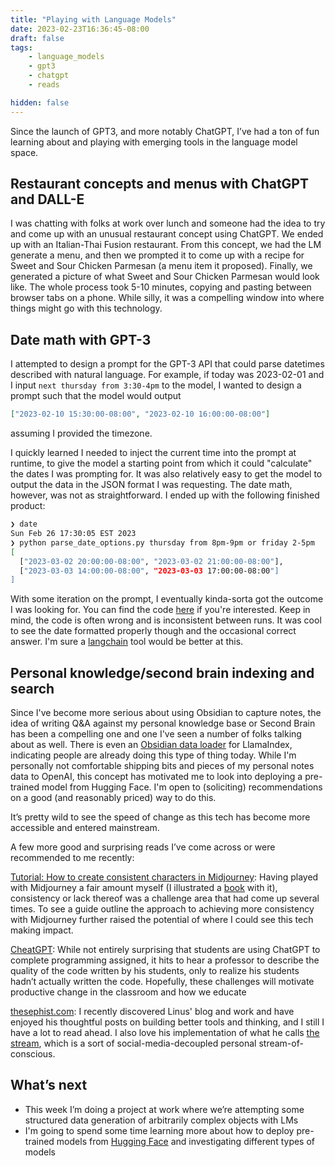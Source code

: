 ```yaml
---
title: "Playing with Language Models"
date: 2023-02-23T16:36:45-08:00
draft: false
tags:
    - language_models
    - gpt3
    - chatgpt
    - reads

hidden: false
---
```


Since the launch of GPT3, and more notably ChatGPT, I’ve had a ton of fun learning about and playing with emerging tools in the language model space.

## Restaurant concepts and menus with ChatGPT and DALL-E

I was chatting with folks at work over lunch and someone had the idea to try and come up with an unusual restaurant concept using ChatGPT. We ended up with an Italian-Thai Fusion restaurant. From this concept, we had the LM generate a menu, and then we prompted it to come up with a recipe for Sweet and Sour Chicken Parmesan (a menu item it proposed). Finally, we generated a picture of what Sweet and Sour Chicken Parmesan would look like. The whole process took 5-10 minutes, copying and pasting between browser tabs on a phone. While silly, it was a compelling window into where things might go with this technology.

## Date math with GPT-3

I attempted to design a prompt for the GPT-3 API that could parse datetimes described with natural language. For example, if today was 2023-02-01 and I input `next thursday from 3:30-4pm` to the model, I wanted to design a prompt such that the model would output

```json
["2023-02-10 15:30:00-08:00", "2023-02-10 16:00:00-08:00"]
```

assuming I provided the timezone.

I quickly learned I needed to inject the current time into the prompt at runtime, to give the model a starting point from which it could "calculate" the dates I was prompting for. It was also relatively easy to get the model to output the data in the JSON format I was requesting. The date math, however, was not as straightforward. I ended up with the following finished product:

```sh
❯ date
Sun Feb 26 17:30:05 EST 2023
❯ python parse_date_options.py thursday from 8pm-9pm or friday 2-5pm
[
  ["2023-03-02 20:00:00-08:00", "2023-03-02 21:00:00-08:00"],
  ["2023-03-03 14:00:00-08:00", "2023-03-03 17:00:00-08:00"]
]
```

With some iteration on the prompt, I eventually kinda-sorta got the outcome I was looking for. You can find the code [here](https://gist.github.com/danielcorin/c19483b9c52c1e2970db9f6f2493e7d7) if you're interested. Keep in mind, the code is often wrong and is inconsistent between runs. It was cool to see the date formatted properly though and the occasional correct answer. I'm sure a [langchain](https://github.com/hwchase17/langchain) tool would be better at this.

## Personal knowledge/second brain indexing and search

Since I've become more serious about using Obsidian to capture notes, the idea of writing Q&A against my personal knowledge base or Second Brain has been a compelling one and one I've seen a number of folks talking about as well. There is even an [Obsidian data loader](https://llamahub.ai/l/obsidian) for LlamaIndex, indicating people are already doing this type of thing today. While I'm personally not comfortable shipping bits and pieces of my personal notes data to OpenAI, this concept has motivated me to look into deploying a pre-trained model from Hugging Face. I'm open to (soliciting) recommendations on a good (and reasonably priced) way to do this.

It’s pretty wild to see the speed of change as this tech has become more accessible and entered mainstream.

A few more good and surprising reads I’ve come across or were recommended to me recently:

[Tutorial: How to create consistent characters in Midjourney](https://linusekenstam.substack.com/p/tutorial-how-to-create-consistent): Having played with Midjourney a fair amount myself (I illustrated a [book]([https://adventure-of-penelope.vercel.app](https://adventure-of-penelope.vercel.app/)) with it), consistency or lack thereof was a challenge area that had come up several times. To see a guide outline the approach to achieving more consistency with Midjourney further raised the potential of where I could see this tech making impact.

[CheatGPT](https://blog.humphd.org/cheatgpt/): While not entirely surprising that students are using ChatGPT to complete programming assigned, it hits to hear a professor to describe the quality of the code written by his students, only to realize his students hadn’t actually written the code. Hopefully, these challenges will motivate productive change in the classroom and how we educate

[thesephist.com](https://thesephist.com/): I recently discovered Linus' blog and work and have enjoyed his thoughtful posts on building better tools and thinking, and I still I have a lot to read ahead. I also love his implementation of what he calls [the stream](https://stream.thesephist.com/), which is a sort of social-media-decoupled personal stream-of-conscious.

## What’s next

- This week I’m doing a project at work where we’re attempting some structured data generation of arbitrarily complex objects with LMs
- I'm going to spend some time learning more about how to deploy pre-trained models from [Hugging Face](https://huggingface.co/) and investigating different types of models
